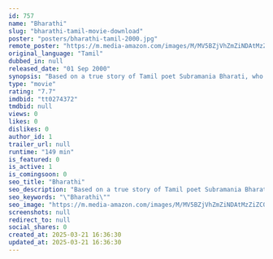 ```yaml
---
id: 757
name: "Bharathi"
slug: "bharathi-tamil-movie-download"
poster: "posters/bharathi-tamil-2000.jpg"
remote_poster: "https://m.media-amazon.com/images/M/MV5BZjVhZmZiNDAtMzZiZC00Njg1LThhMDktMjE5NWJmOGE2NWIyXkEyXkFqcGdeQXVyMTEzNzg0Mjkx._V1_SX300.jpg"
original_language: "Tamil"
dubbed_in: null
released_date: "01 Sep 2000"
synopsis: "Based on a true story of Tamil poet Subramania Bharati, who struggled hard for the freedom of India."
type: "movie"
rating: "7.7"
imdbid: "tt0274372"
tmdbid: null
views: 0
likes: 0
dislikes: 0
author_id: 1
trailer_url: null
runtime: "149 min"
is_featured: 0
is_active: 1
is_comingsoon: 0
seo_title: "Bharathi"
seo_description: "Based on a true story of Tamil poet Subramania Bharati, who struggled hard for the freedom of India."
seo_keywords: "\"Bharathi\""
seo_image: "https://m.media-amazon.com/images/M/MV5BZjVhZmZiNDAtMzZiZC00Njg1LThhMDktMjE5NWJmOGE2NWIyXkEyXkFqcGdeQXVyMTEzNzg0Mjkx._V1_SX300.jpg"
screenshots: null
redirect_to: null
social_shares: 0
created_at: 2025-03-21 16:36:30
updated_at: 2025-03-21 16:36:30
---
```


